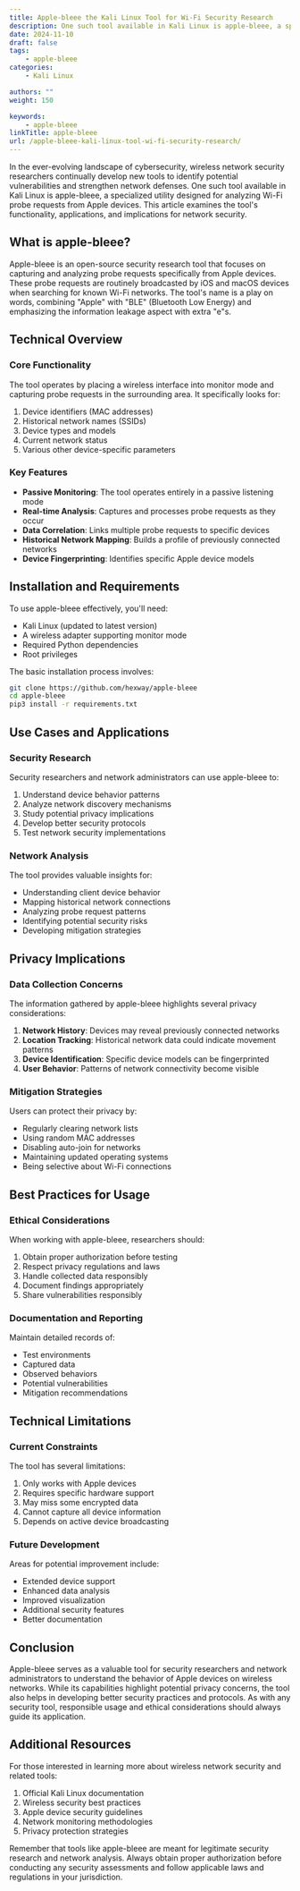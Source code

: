 ```yaml
---
title: Apple-bleee the Kali Linux Tool for Wi-Fi Security Research
description: One such tool available in Kali Linux is apple-bleee, a specialized utility designed for analyzing Wi-Fi probe requests from Apple devices.
date: 2024-11-10
draft: false
tags:
    - apple-bleee
categories:
    - Kali Linux

authors: ""
weight: 150

keywords:
    - apple-bleee
linkTitle: apple-bleee
url: /apple-bleee-kali-linux-tool-wi-fi-security-research/
---
```


In the ever-evolving landscape of cybersecurity, wireless network security researchers continually develop new tools to identify potential vulnerabilities and strengthen network defenses. One such tool available in Kali Linux is apple-bleee, a specialized utility designed for analyzing Wi-Fi probe requests from Apple devices. This article examines the tool's functionality, applications, and implications for network security.

## What is apple-bleee?

Apple-bleee is an open-source security research tool that focuses on capturing and analyzing probe requests specifically from Apple devices. These probe requests are routinely broadcasted by iOS and macOS devices when searching for known Wi-Fi networks. The tool's name is a play on words, combining "Apple" with "BLE" (Bluetooth Low Energy) and emphasizing the information leakage aspect with extra "e"s.

## Technical Overview

### Core Functionality

The tool operates by placing a wireless interface into monitor mode and capturing probe requests in the surrounding area. It specifically looks for:

1. Device identifiers (MAC addresses)
2. Historical network names (SSIDs)
3. Device types and models
4. Current network status
5. Various other device-specific parameters

### Key Features

- **Passive Monitoring**: The tool operates entirely in a passive listening mode
- **Real-time Analysis**: Captures and processes probe requests as they occur
- **Data Correlation**: Links multiple probe requests to specific devices
- **Historical Network Mapping**: Builds a profile of previously connected networks
- **Device Fingerprinting**: Identifies specific Apple device models

## Installation and Requirements

To use apple-bleee effectively, you'll need:

- Kali Linux (updated to latest version)
- A wireless adapter supporting monitor mode
- Required Python dependencies
- Root privileges

The basic installation process involves:

```bash
git clone https://github.com/hexway/apple-bleee
cd apple-bleee
pip3 install -r requirements.txt
```

## Use Cases and Applications

### Security Research

Security researchers and network administrators can use apple-bleee to:

1. Understand device behavior patterns
2. Analyze network discovery mechanisms
3. Study potential privacy implications
4. Develop better security protocols
5. Test network security implementations

### Network Analysis

The tool provides valuable insights for:

- Understanding client device behavior
- Mapping historical network connections
- Analyzing probe request patterns
- Identifying potential security risks
- Developing mitigation strategies

## Privacy Implications

### Data Collection Concerns

The information gathered by apple-bleee highlights several privacy considerations:

1. **Network History**: Devices may reveal previously connected networks
2. **Location Tracking**: Historical network data could indicate movement patterns
3. **Device Identification**: Specific device models can be fingerprinted
4. **User Behavior**: Patterns of network connectivity become visible

### Mitigation Strategies

Users can protect their privacy by:

- Regularly clearing network lists
- Using random MAC addresses
- Disabling auto-join for networks
- Maintaining updated operating systems
- Being selective about Wi-Fi connections

## Best Practices for Usage

### Ethical Considerations

When working with apple-bleee, researchers should:

1. Obtain proper authorization before testing
2. Respect privacy regulations and laws
3. Handle collected data responsibly
4. Document findings appropriately
5. Share vulnerabilities responsibly

### Documentation and Reporting

Maintain detailed records of:

- Test environments
- Captured data
- Observed behaviors
- Potential vulnerabilities
- Mitigation recommendations

## Technical Limitations

### Current Constraints

The tool has several limitations:

1. Only works with Apple devices
2. Requires specific hardware support
3. May miss some encrypted data
4. Cannot capture all device information
5. Depends on active device broadcasting

### Future Development

Areas for potential improvement include:

- Extended device support
- Enhanced data analysis
- Improved visualization
- Additional security features
- Better documentation

## Conclusion

Apple-bleee serves as a valuable tool for security researchers and network administrators to understand the behavior of Apple devices on wireless networks. While its capabilities highlight potential privacy concerns, the tool also helps in developing better security practices and protocols. As with any security tool, responsible usage and ethical considerations should always guide its application.

## Additional Resources

For those interested in learning more about wireless network security and related tools:

1. Official Kali Linux documentation
2. Wireless security best practices
3. Apple device security guidelines
4. Network monitoring methodologies
5. Privacy protection strategies

Remember that tools like apple-bleee are meant for legitimate security research and network analysis. Always obtain proper authorization before conducting any security assessments and follow applicable laws and regulations in your jurisdiction.
